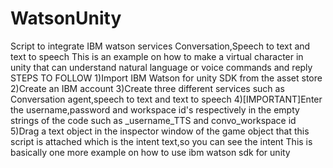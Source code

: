 # WatsonUnity
Script to integrate IBM watson services Conversation,Speech to text and text to speech
This is an example on how to make a virtual character in unity that can understand natural language or voice commands and reply
STEPS TO FOLLOW
1)Import IBM Watson for unity SDK from the asset store
2)Create an IBM account
3)Create three different services such as Conversation agent,speech to text and text to speech
4)[IMPORTANT]Enter the username,password and workspace id's respectively in the empty strings of the code such as _username_TTS and
  convo_workspace id
5)Drag a text object in the inspector window of the game object that this script is attached which is the intent text,so you can see the intent
This is basically one more example on how to use ibm watson sdk for unity
